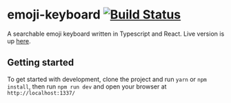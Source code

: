 # emoji-keyboard [![Build Status](https://travis-ci.org/eivhyl/emoji-keyboard.svg?branch=master)](https://travis-ci.org/eivhyl/emoji-keyboard)

A searchable emoji keyboard written in Typescript and React. Live version is up [here](https://eivhyl.github.io/emoji-keyboard/).

## Getting started
To get started with development, clone the project and run `yarn` or `npm install`, then run `npm run dev` and open your browser at `http://localhost:1337/`

